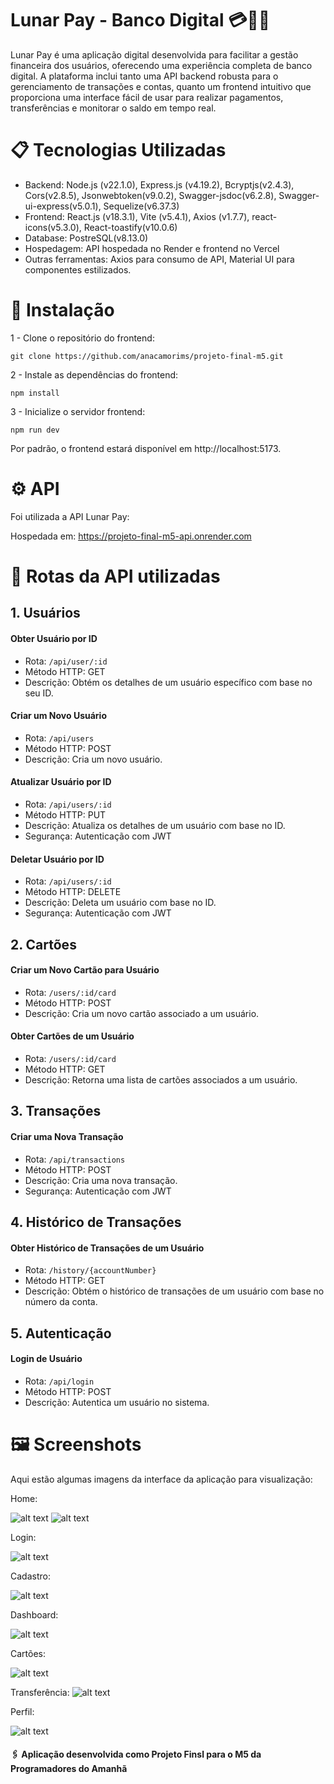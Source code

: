 # Lunar Pay - Banco Digital 💳🔮🌙

Lunar Pay é uma aplicação digital desenvolvida para facilitar a gestão financeira dos usuários, oferecendo uma experiência completa de banco digital. A plataforma inclui tanto uma API backend robusta para o gerenciamento de transações e contas, quanto um frontend intuitivo que proporciona uma interface fácil de usar para realizar pagamentos, transferências e monitorar o saldo em tempo real.

# 📋 Tecnologias Utilizadas
* Backend: Node.js (v22.1.0), Express.js (v4.19.2), Bcryptjs(v2.4.3), Cors(v2.8.5), Jsonwebtoken(v9.0.2), Swagger-jsdoc(v6.2.8), Swagger-ui-express(v5.0.1), Sequelize(v6.37.3)
* Frontend: React.js (v18.3.1), Vite (v5.4.1), Axios (v1.7.7), react-icons(v5.3.0),  React-toastify(v10.0.6) 
* Database: PostreSQL(v8.13.0)
* Hospedagem: API hospedada no Render e frontend no Vercel
* Outras ferramentas: Axios para consumo de API, Material UI para componentes estilizados.


# 🔧 Instalação
1 - Clone o repositório do frontend:

``` 
git clone https://github.com/anacamorims/projeto-final-m5.git 
```

2 - Instale as dependências do frontend:

```
npm install
```

3 - Inicialize o servidor frontend:
```
npm run dev
```
Por padrão, o frontend estará disponível em http://localhost:5173.

# ⚙️ API 

Foi utilizada a API Lunar Pay:

Hospedada em:
https://projeto-final-m5-api.onrender.com

# 📍 Rotas da API utilizadas 

## 1. Usuários

#### Obter Usuário por ID
* Rota: ```/api/user/:id```
* Método HTTP: GET
* Descrição: Obtém os detalhes de um usuário específico com base no seu ID.

#### Criar um Novo Usuário
* Rota: ```/api/users```
* Método HTTP: POST
* Descrição: Cria um novo usuário.    

#### Atualizar Usuário por ID
* Rota: ```/api/users/:id```
* Método HTTP: PUT
* Descrição: Atualiza os detalhes de um usuário com base no ID.
* Segurança: Autenticação com JWT 

#### Deletar Usuário por ID
* Rota: ```/api/users/:id```
* Método HTTP: DELETE
* Descrição: Deleta um usuário com base no ID.
* Segurança: Autenticação com JWT 

## 2. Cartões

#### Criar um Novo Cartão para Usuário
* Rota: ```/users/:id/card```
* Método HTTP: POST
* Descrição: Cria um novo cartão associado a um usuário.

#### Obter Cartões de um Usuário
* Rota: ```/users/:id/card```
* Método HTTP: GET
* Descrição: Retorna uma lista de cartões associados a um usuário.

## 3. Transações

#### Criar uma Nova Transação
* Rota: ```/api/transactions```
* Método HTTP: POST
* Descrição:  Cria uma nova transação.
* Segurança: Autenticação com JWT

## 4. Histórico de Transações

#### Obter Histórico de Transações de um Usuário
* Rota: ```/history/{accountNumber}```
* Método HTTP: GET
* Descrição:  Obtém o histórico de transações de um usuário com base no número da conta.

## 5. Autenticação

#### Login de Usuário
* Rota: ```/api/login```
* Método HTTP: POST
* Descrição:  Autentica um usuário no sistema.


# 🖼️ Screenshots
Aqui estão algumas imagens da interface da aplicação para visualização:

Home:

![alt text](frontend/src/assets/image-1.png)
![alt text](frontend/src/assets/image-2.png)

Login:

![alt text](frontend/src/assets/image-3.png)

Cadastro:

![alt text](frontend/src/assets/image-4.png)

Dashboard:

![alt text](frontend/src/assets/image-5.png)

Cartões:

![alt text](frontend/src/assets/image-6.png)

Transferência:
![alt text](frontend/src/assets/image-7.png)

Perfil:

![alt text](frontend/src/assets/image-8.png)

#### 🖇️ Aplicação desenvolvida como Projeto Finsl para o M5 da Programadores do Amanhã
